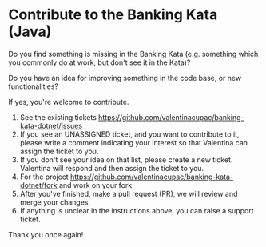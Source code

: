 # Contribute to the Banking Kata (Java)

Do you find something is missing in the Banking Kata (e.g. something which you commonly do at work, but don't see it in the Kata)?

Do you have an idea for improving something in the code base, or new functionalities?

If yes, you're welcome to contribute.

1. See the existing tickets https://github.com/valentinacupac/banking-kata-dotnet/issues
2. If you see an UNASSIGNED ticket, and you want to contribute to it, please write a comment indicating your interest so that Valentina can assign the ticket to you. 
3. If you don't see your idea on that list, please create a new ticket. Valentina will respond and then assign the ticket to you.
5. For the project https://github.com/valentinacupac/banking-kata-dotnet/fork and work on your fork
6. After you've finished, make a pull request (PR), we will review and merge your changes.
7. If anything is unclear in the instructions above, you can raise a support ticket.

Thank you once again!
